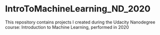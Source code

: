 # IntroToMachineLearning_ND_2020
This repository contains projects I created during the Udacity Nanodegree course: Introduction to Machine Learning, performed in 2020

